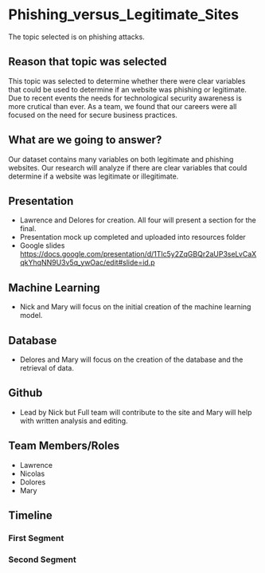 # Phishing_versus_Legitimate_Sites
The topic selected is on phishing attacks.  

## Reason that topic was selected
This topic was selected to determine whether there were clear variables that could be used to determine if an website was phishing or legitimate. Due to recent events the needs for technological security awareness is more crutical than ever. As a team, we found that our careers were all focused on the need for secure business practices.

## What are we going to answer?
Our dataset contains many variables on both legitimate and phishing websites. Our research will analyze if there are clear variables that could determine if a website was legitimate or illegitimate. 

## Presentation
* Lawrence and Delores for creation. All four will present a section for the final. 
* Presentation mock up completed and uploaded into resources folder
* Google slides https://docs.google.com/presentation/d/1Tlc5y2ZqGBQr2aUP3seLvCaXqkYhqNN9U3v5q_ywOac/edit#slide=id.p
## Machine Learning
* Nick and Mary will focus on the initial creation of the machine learning model. 
## Database
* Delores and Mary will focus on the creation of the database and the retrieval of data.
## Github
* Lead by Nick but Full team will contribute to the site and Mary will help with written analysis and editing. 

## Team Members/Roles
* Lawrence
* Nicolas
* Dolores
* Mary 

## Timeline
### First Segment


### Second Segment 
